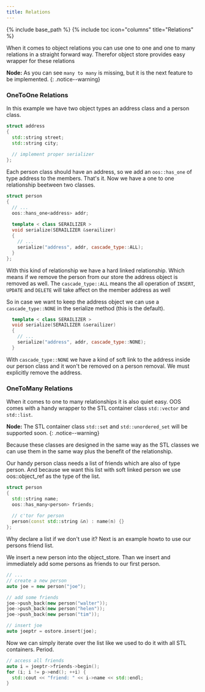 ```yaml
---
title: Relations
---
```

{% include base_path %}
{% include toc icon="columns" title="Relations" %}

When it comes to object relations you can use one to one and
one to many relations in a straight forward way. Therefor object store provides
easy wrapper for these relations

**Node:** As you can see ```many to many``` is missing, but it is the next feature to
be implemented.
{: .notice--warning}

### OneToOne Relations

In this example we have two object types an address class
and a person class.

```cpp
struct address
{
  std::string street;
  std::string city;
  
  // implement proper serializer
};
```

Each person class should have an address, so we add an
```oos::has_one``` of type address to the members. That's
it. Now we have a one to one relationship beetween two
classes.

```cpp
struct person
{
  // ...
  oos::hans_one<address> addr;
  
  template < class SERAILIZER >
  void serialize(SERAILIZER &serailizer)
  {
    // ...
    serialize("address", addr, cascade_type::ALL);
  }
};
```

With this kind of relationship we have a hard linked
relationship. Which means if we remove the person from
our store the address object is removed as well. The
```cascade_type::ALL``` means the all operation of
```INSERT```, ```UPDATE``` and ```DELETE``` will take
affect on the member address as well

So in case we want to keep the address object we can use
a ```cascade_type::NONE``` in the serialize method (this
is the default).

```cpp
  template < class SERAILIZER >
  void serialize(SERAILIZER &serailizer)
  {
    // ...
    serialize("address", addr, cascade_type::NONE);
  }
```

With ```cascade_type::NONE``` we have a kind of soft link to
the address inside our person class and it won't be removed
on a person removal. We must explicitly remove the address.

### OneToMany Relations

When it comes to one to many relationships it is also
quiet easy. OOS comes with a handy wrapper to the STL container
class ```std::vector``` and ```std::list```.

**Node:** The STL container class ```std::set``` and ```std::unordered_set```
will be supported soon.
{: .notice--warning}

Because these classes are designed in the same way as
the STL classes we can use them in the same way plus the
benefit of the relationship.

Our handy person class needs a list of friends which are also
of type person. And because we want this list with soft linked
person we use oos::object_ref as the type of the list.

```cpp
struct person
{
  std::string name;
  oos::has_many<person> friends;
  
  // c'tor for person
  person(const std::string &n) : name(n) {}
};
```

Why declare a list if we don't use it? Next is an example howto
to use our persons friend list.

We insert a new person into the object_store. Than we insert and
immediately add some persons as friends to our first person.

```cpp
// ...
// create a new person
auto joe = new person("joe");

// add some friends 
joe->push_back(new person("walter"));
joe->push_back(new person("helen"));
joe->push_back(new person("tim"));

// insert joe
auto joeptr = ostore.insert(joe);
```

Now we can simply iterate over the list like we used to
do it with all STL containers. Period.

```cpp
// access all friends
auto i = joeptr->friends->begin();
for (i; i != p->end(); ++i) {
  std::cout << "friend: " << i->name << std::endl;
}
```
